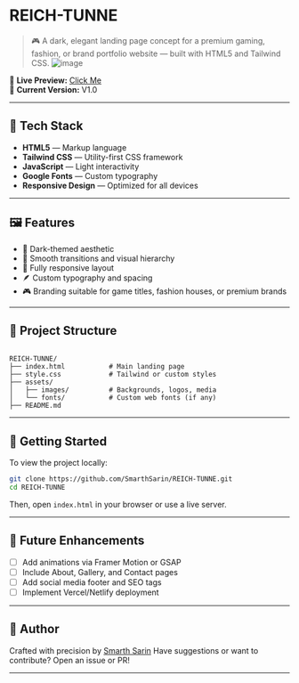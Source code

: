 # REICH-TUNNE

> 🎮 A dark, elegant landing page concept for a premium gaming, fashion, or brand portfolio website — built with HTML5 and Tailwind CSS.
![image](https://github.com/user-attachments/assets/cb63f21f-fdd2-4075-ae7e-290fed12d38b)

🚀 **Live Preview:**  [Click Me](https://reich-tunne.vercel.app/)  
📁 **Current Version:** V1.0

---

## 🧰 Tech Stack

- **HTML5** — Markup language
- **Tailwind CSS** — Utility-first CSS framework
- **JavaScript** — Light interactivity
- **Google Fonts** — Custom typography
- **Responsive Design** — Optimized for all devices

---

## 🖼️ Features

- 🖤 Dark-themed aesthetic
- 🎥 Smooth transitions and visual hierarchy
- 📱 Fully responsive layout
- 🪶 Custom typography and spacing
- 🎮 Branding suitable for game titles, fashion houses, or premium brands

---

## 📁 Project Structure

```

REICH-TUNNE/
├── index.html           # Main landing page
├── style.css            # Tailwind or custom styles
├── assets/
│   ├── images/          # Backgrounds, logos, media
│   └── fonts/           # Custom web fonts (if any)
├── README.md

````

---

## 🚀 Getting Started

To view the project locally:

```bash
git clone https://github.com/SmarthSarin/REICH-TUNNE.git
cd REICH-TUNNE
````

Then, open `index.html` in your browser or use a live server.

---

## 📌 Future Enhancements

* [ ] Add animations via Framer Motion or GSAP
* [ ] Include About, Gallery, and Contact pages
* [ ] Add social media footer and SEO tags
* [ ] Implement Vercel/Netlify deployment

---

## 👤 Author

Crafted with precision by [Smarth Sarin](https://github.com/SmarthSarin)
Have suggestions or want to contribute? Open an issue or PR!

---
